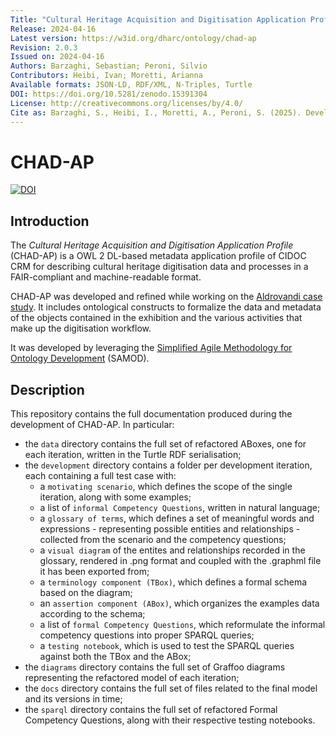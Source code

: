 ```yaml
---
Title: "Cultural Heritage Acquisition and Digitisation Application Profile (CHAD-AP)"
Release: 2024-04-16
Latest version: https://w3id.org/dharc/ontology/chad-ap
Revision: 2.0.3
Issued on: 2024-04-16
Authors: Barzaghi, Sebastian; Peroni, Silvio
Contributors: Heibi, Ivan; Moretti, Arianna
Available formats: JSON-LD, RDF/XML, N-Triples, Turtle
DOI: https://doi.org/10.5281/zenodo.15391304
License: http://creativecommons.org/licenses/by/4.0/
Cite as: Barzaghi, S., Heibi, I., Moretti, A., Peroni, S. (2025). Developing Application Profiles for Enhancing Data and Workflows in Cultural Heritage Digitisation Processes. In "Demartini, G., et al. The Semantic Web – ISWC 2024". ISWC 2024. Lecture Notes in Computer Science, vol 15233. Springer, Cham. https://doi.org/10.1007/978-3-031-77847-6_11.
---
```


# CHAD-AP

[![DOI](https://zenodo.org/badge/DOI/10.5281/zenodo.15391304.svg)](https://doi.org/10.5281/zenodo.15391304)

## Introduction
The _Cultural Heritage Acquisition and Digitisation Application Profile_ (CHAD-AP) is a OWL 2 DL-based metadata application profile of CIDOC CRM for describing cultural heritage digitisation data and processes in a FAIR-compliant and machine-readable format.

CHAD-AP was developed and refined while working on the [Aldrovandi case study](https://doi.org/10.1016/j.daach.2023.e00309). It includes ontological constructs to formalize the data and metadata of the objects contained in the exhibition and the various activities that make up the digitisation workflow.

It was developed by leveraging the [Simplified Agile Methodology for Ontology Development](http://dx.doi.org/10.6084/m9.figshare.3189769) (SAMOD).

## Description
This repository contains the full documentation produced during the development of CHAD-AP. In particular:
* the `data` directory contains the full set of refactored ABoxes, one for each iteration, written in the Turtle RDF serialisation;
* the `development` directory contains a folder per development iteration, each containing a full test case with:
    - a `motivating scenario`, which defines the scope of the single iteration, along with some examples;
    - a list of `informal Competency Questions`, written in natural language;
    - a `glossary of terms`, which defines a set of meaningful words and expressions - representing possible entities and relationships - collected from the scenario and the competency questions;
    - a `visual diagram` of the entites and relationships recorded in the glossary, rendered in .png format and coupled with the .graphml file it has been exported from;
    - a `terminology component (TBox)`, which defines a formal schema based on the diagram;
    - an `assertion component (ABox)`, which organizes the examples data according to the schema;
    - a list of `formal Competency Questions`, which reformulate the informal competency questions into proper SPARQL queries;
    - a `testing notebook`, which is used to test the SPARQL queries against both the TBox and the ABox;
* the `diagrams` directory contains the full set of Graffoo diagrams representing the refactored model of each iteration;
* the `docs` directory contains the full set of files related to the final model and its versions in time;
* the `sparql` directory contains the full set of refactored Formal Competency Questions, along with their respective testing notebooks.